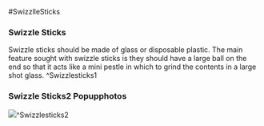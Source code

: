 #SwizzlleSticks

### Swizzle Sticks
Swizzle sticks should be made of glass or disposable plastic.    The main feature sought with swizzle sticks is they should have a large ball on the end so that it acts like a mini pestle in which to grind the contents in a large shot glass. ^Swizzlesticks1

### Swizzle Sticks2 Popupphotos
![](https://i.imgur.com/OpY5DUr.png)^Swizzlesticks2


